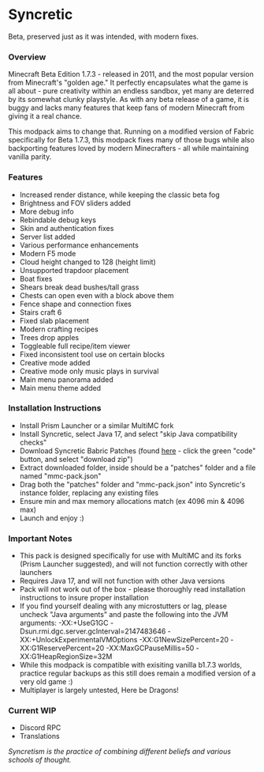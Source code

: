 # Syncretic
Beta, preserved just as it was intended, with modern fixes.

### Overview
Minecraft Beta Edition 1.7.3 - released in 2011, and the most popular version from Minecraft's "golden age." It perfectly encapsulates what the game is all about - pure creativity within an endless sandbox, yet many are deterred by its somewhat clunky playstyle. As with any beta release of a game, it is buggy and lacks many features that keep fans of modern Minecraft from giving it a real chance.

This modpack aims to change that. Running on a modified version of Fabric specifically for Beta 1.7.3, this modpack fixes many of those bugs while also backporting features loved by modern Minecrafters - all while maintaining vanilla parity.

### Features
- Increased render distance, while keeping the classic beta fog
- Brightness and FOV sliders added
- More debug info
- Rebindable debug keys
- Skin and authentication fixes
- Server list added
- Various performance enhancements
- Modern F5 mode
- Cloud height changed to 128 (height limit)
- Unsupported trapdoor placement
- Boat fixes
- Shears break dead bushes/tall grass
- Chests can open even with a block above them
- Fence shape and connection fixes
- Stairs craft 6
- Fixed slab placement
- Modern crafting recipes
- Trees drop apples
- Toggleable full recipe/item viewer
- Fixed inconsistent tool use on certain blocks
- Creative mode added
- Creative mode only music plays in survival
- Main menu panorama added
- Main menu theme added

### Installation Instructions
- Install Prism Launcher or a similar MultiMC fork
- Install Syncretic, select Java 17, and select "skip Java compatibility checks"
- Download Syncretic Babric Patches (found [here](https://github.com/Duranson1/syncretic-babric-patches) - click the green "code" button, and select "download zip")
- Extract downloaded folder, inside should be a "patches" folder and a file named "mmc-pack.json"
- Drag both the "patches" folder and "mmc-pack.json" into Syncretic's instance folder, replacing any existing files
- Ensure min and max memory allocations match (ex 4096 min & 4096 max)
- Launch and enjoy :)

### Important Notes
- This pack is designed specifically for use with MultiMC and its forks (Prism Launcher suggested), and will not function correctly with other launchers
- Requires Java 17, and will not function with other Java versions
- Pack will not work out of the box - please thoroughly read installation instructions to insure proper installation
- If you find yourself dealing with any microstutters or lag, please uncheck "Java arguments" and paste the following into the JVM arguments: -XX:+UseG1GC -Dsun.rmi.dgc.server.gcInterval=2147483646 -XX:+UnlockExperimentalVMOptions -XX:G1NewSizePercent=20 -XX:G1ReservePercent=20 -XX:MaxGCPauseMillis=50 -XX:G1HeapRegionSize=32M
- While this modpack is compatible with exisiting vanilla b1.7.3 worlds, practice regular backups as this still does remain a modified version of a very old game :)
- Multiplayer is largely untested, Here be Dragons!

### Current WIP
- Discord RPC
- Translations

_Syncretism is the practice of combining different beliefs and various schools of thought._
